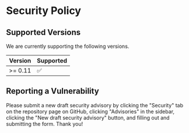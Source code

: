 # Security Policy

## Supported Versions

We are currently supporting the following versions.

| Version | Supported          |
| ------- | ------------------ |
| >= 0.11 | :white_check_mark: |

## Reporting a Vulnerability

Please submit a new draft security advisory by clicking the "Security" tab on the repository page on GitHub, clicking "Advisories" in the sidebar, clicking the "New draft security advisory" button, and filling out and submitting the form. Thank you!
